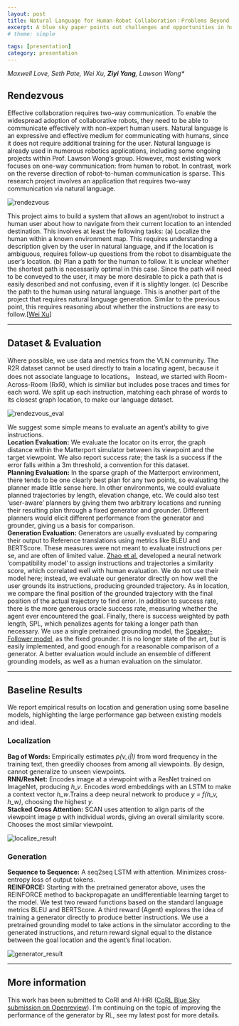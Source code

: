 ```yaml
---
layout: post
title: Natural Language for Human-Robot Collaboration：Problems Beyond Language Grounding
excerpt: A blue sky paper points out challenges and opportunities in human-robot interaction, in the context of vision-language navigation.
# theme: simple

tags: [presentation]
category: presentation
---
```

_Maxwell Love, Seth Pate, Wei Xu, **Ziyi Yang**, Lawson Wong*_
## Rendezvous
Effective collaboration requires two-way communication. To enable the widespread adoption of collaborative robots, they need to be able to communicate effectively with non-expert human users. Natural language is an expressive and effective medium for communicating with humans, since it does not require additional training for the user. Natural language is already used in numerous robotics applications, including some ongoing projects within Prof. Lawson Wong’s group. However, most existing work focuses on one-way communication: from human to robot. In contrast, work on the reverse direction of robot-to-human communication is sparse. This research project involves an application that requires two-way communication via natural language.

![rendezvous](/images/rdv.png)

This project aims to build a system that allows an agent/robot to instruct a human user about how to navigate from their current location to an intended destination. This involves at least the following tasks: (a) Localize the human within a known environment map. This requires understanding a description given by the user in natural language, and if the location is ambiguous, requires follow-up questions from the robot to disambiguate the user’s location. (b) Plan a path for the human to follow. It is unclear whether the shortest path is necessarily optimal in this case. Since the path will need to be conveyed to the user, it may be more desirable to pick a path that is easily described and not confusing, even if it is slightly longer. (c) Describe the path to the human using natural language. This is another part of the project that requires natural language generation. Similar to the previous point, this requires reasoning about whether the instructions are easy to follow.\[[Wei Xu](https://www.weixu.xyz/project/rendezvous/)\]

---
## Dataset & Evaluation
Where possible, we use data and metrics from the VLN community. The R2R dataset cannot be used directly to train a locating agent, because it does not associate language to locations。 Instead, we started with Room-Across-Room (RxR), which is similiar but includes pose traces and times for each word. We split up each instruction, matching each phrase of words to its closest graph location, to make our language dataset.

![rendezvous_eval](/images/rdv_eval.png)

We suggest some simple means to evaluate an agent’s ability to give instructions.  
__Location Evaluation:__ We evaluate the locator on its error, the graph distance within the Matterport simulator between its viewpoint and the target viewpoint. We also report success rate; the task is a success if the error falls within a 3m threshold, a convention for this dataset.  
__Planning Evaluation:__ In the sparse graph of the Matterport environment, there tends to be one clearly best plan for any two points, so evaluating the planner made little sense here. In other environments, we could evaluate planned trajectories by length, elevation change, etc. We could also test ‘user-aware’ planners by giving them two arbitrary locations and running their resulting plan through a fixed generator and grounder. Different planners would elicit different performance from the generator and grounder, giving us a basis for comparison.  
__Generation Evaluation:__ Generators are usually evaluated by comparing their output to Reference translations using metrics like BLEU and BERTScore. These measures were not meant to evaluate instructions per se, and are often of limited value. [Zhao et al.](https://arxiv.org/abs/2101.10504) developed a neural network ‘compatibility model’ to assign instructions and trajectories a similarity score, which correlated well with human evaluation. We do not use their model here; instead, we evaluate our generator directly on how well the user grounds its instructions, producing grounded trajectory. As in location, we compare the final position of the grounded trajectory with the final position of the actual trajectory to find error. In addition to success rate, there is the more generous oracle success rate, measuring whether the agent ever encountered the goal. Finally, there is success weighted by path length, SPL, which penalizes agents for taking a longer path than necessary. We use a single pretrained grounding model, the [Speaker-Follower model](https://arxiv.org/abs/1806.02724), as the fixed grounder. It is no longer state of the art, but is easily implemented, and good enough for a reasonable comparison of a generator. A better evaluation would include an ensemble of different grounding models, as well as a human evaluation on the simulator.

---
## Baseline Results
We report empirical results on location and generation using some baseline models, highlighting the large performance gap between existing models and ideal.  
### Localization
__Bag of Words:__ Empirically estimates *p(v_i|l)* from word frequency in the training text, then greedily chooses from among all viewpoints. By design, cannot generalize to unseen viewpoints.  
__RNN/ResNet:__ Encodes image at a viewpoint with a ResNet trained on ImageNet, producing *h_v*. Encodes word embeddings with an LSTM to make a context vector *h_w*.Trains a deep neural network to produce *y = f(h_v, h_w)*, choosing the highest *y*.  
__Stacked Cross Attention:__ SCAN uses attention to align parts of the viewpoint image p with individual words, giving an overall similarity score. Chooses the most similar viewpoint.

![localize_result](/images/localize.png)

### Generation
__Sequence to Sequence:__ A seq2seq LSTM with attention. Minimizes cross-entropy loss of output tokens.  
__REINFORCE:__ Starting with the pretrained generator above, uses the REINFORCE method to backpropagate an undifferentiable learning target to the model. We test two reward functions based on the standard language metrics BLEU and BERTScore. A third reward (Agent) explores the idea of training a generator directly to produce better instructions. We use a pretrained grounding model to take actions in the simulator according to the generated instructions, and return reward signal equal to the distance between the goal location and the agent’s final location.

![generator_result](/images/generate.png)

---
## More information
This work has been submitted to CoRl and AI-HRI ([CoRL Blue Sky submission on Openreview](https://openreview.net/forum?id=j6oOhhGtFbl)). I'm continuing on the topic of improving the performance of the generator by RL, see my latest post for more details.
